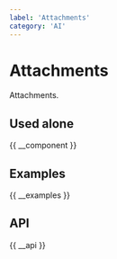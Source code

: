 ```yaml
---
label: 'Attachments'
category: 'AI'
---
```


# Attachments

Attachments.

## Used alone

{{ __component }}

## Examples

{{ __examples }}

## API

{{ __api }}
